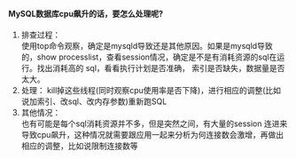 #### MySQL数据库cpu飙升的话，要怎么处理呢?

1. 排查过程：  
   使用top命令观察，确定是mysqld导致还是其他原因。如果是mysqld导致的，show processlist，查看session情况，确定是不是有消耗资源的sql在运行。找出消耗高的
   sql，看看执行计划是否准确， 索引是否缺失，数据量是否太大。
2. 处理：
   kill掉这些线程(同时观察cpu使用率是否下降)，进行相应的调整(比如说加索引、改sql、改内存参数)重新跑SQL
3. 其他情况：  
   也有可能是每个sql消耗资源并不多，但是突然之间，有大量的session 连进来导致cpu飙升，这种情况就需要跟应用一起来分析为何连接数会激增，再做出相应的调整，比如说限制连接数等